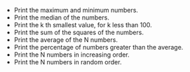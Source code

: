 * Print the maximum and minimum numbers.
* Print the median of the numbers.
* Print the k th smallest value, for k less than 100.
* Print the sum of the squares of the numbers.
* Print the average of the N numbers.
* Print the percentage of numbers greater than the average.
* Print the N numbers in increasing order.
* Print the N numbers in random order.
